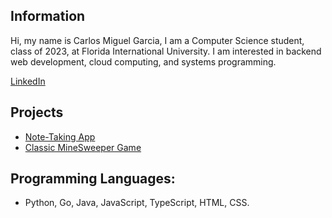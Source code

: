 ## Information
Hi, my name is Carlos Miguel Garcia, I am a Computer Science student, class of 2023, at Florida International University.
I am interested in backend web development, cloud computing, and systems programming.

<a href="https://www.linkedin.com/in/carlos-miguel-garcia-0398b1210/">LinkedIn</a> 
## Projects
- <a href="https://github.com/mike9107/notes-express">Note-Taking App</a> 
- <a href="https://github.com/mike9107/minesweeper">Classic MineSweeper Game</a> 
## Programming Languages: 
- Python, Go, Java, JavaScript, TypeScript, HTML, CSS.

